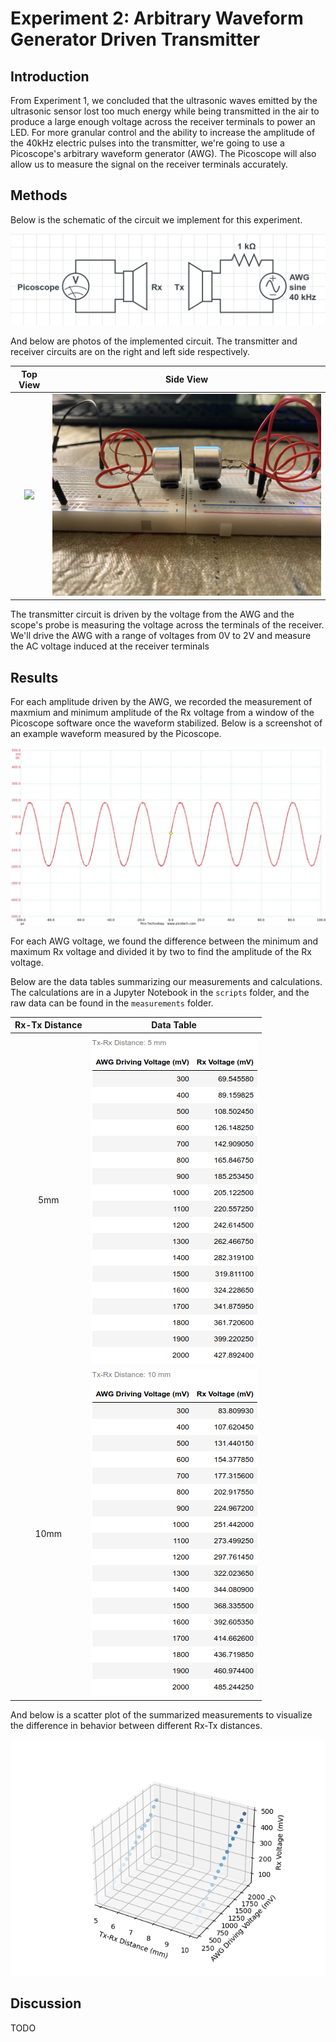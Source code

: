 # Experiment 2: Arbitrary Waveform Generator Driven Transmitter

## Introduction

From Experiment 1, we concluded that the ultrasonic waves emitted by the ultrasonic sensor lost too much energy while being transmitted in the air to produce a large enough voltage across the receiver terminals to power an LED. For more granular control and the ability to increase the amplitude of the 40kHz electric pulses into the transmitter, we're going to use a Picoscope's arbitrary waveform generator (AWG). The Picoscope will also allow us to measure the signal on the receiver terminals accurately.


## Methods

Below is the schematic of the circuit we implement for this experiment.

![Tx-Rx Schematic](docs/AWG_Schematic.png)


And below are photos of the implemented circuit. The transmitter and receiver circuits are on the right and left side respectively.

Top View                   |  Side View
:-------------------------:|:-------------------------:
![](docs/AWG_TopView.jpg)  |  ![](docs/AWG_SideView.jpg)

The transmitter circuit is driven by the voltage from the AWG and the scope's probe is measuring the voltage across the terminals of the receiver. We'll drive the AWG with a range of voltages from 0V to 2V and measure the AC voltage induced at the receiver terminals

## Results

For each amplitude driven by the AWG, we recorded the measurement of maxmium and minimum amplitude of the Rx voltage from a window of the Picoscope software once the waveform stabilized. Below is a screenshot of an example waveform measured by the Picoscope.

![](docs/1V_Rx_waveform.jpg)

For each AWG voltage, we found the difference between the minimum and maximum Rx voltage and divided it by two to find the amplitude of the Rx voltage.

Below are the data tables summarizing our measurements and calculations. The calculations are in a Jupyter Notebook in the `scripts` folder, and the raw data can be found in the `measurements` folder.

Rx-Tx Distance				          | Data Table
:------------------------------:|:------------------------------:
5mm				                      | ![](docs/data_5mm.png)
10mm				                    | ![](docs/data_10mm.png)

And below is a scatter plot of the summarized measurements to visualize the difference in behavior between different Rx-Tx distances.

![](docs/Rx_AWG_distance_plot.png)

## Discussion

TODO
